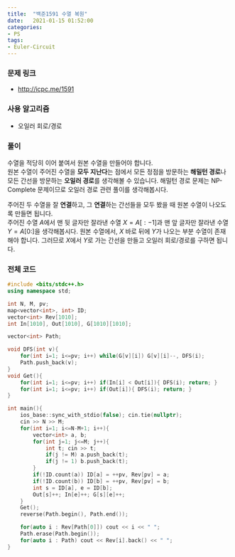 ```yaml
---
title:  "백준1591 수열 복원"
date:   2021-01-15 01:52:00
categories:
- PS
tags:
- Euler-Circuit
---
```


### 문제 링크
* http://icpc.me/1591

### 사용 알고리즘
* 오일러 회로/경로

### 풀이
수열을 적당히 이어 붙여서 원본 수열을 만들어야 합니다.<br>
원본 수열이 주어진 수열을 **모두 지난다**는 점에서 모든 정점을 방문하는 **해밀턴 경로**나 모든 간선을 방문하는 **오일러 경로**를 생각해볼 수 있습니다. 해밀턴 경로 문제는 NP-Complete 문제이므로 오일러 경로 관련 풀이를 생각해봅시다.

주어진 두 수열을 잘 **연결**하고, 그 **연결**하는 간선들을 모두 봤을 때 원본 수열이 나오도록 만들면 됩니다.<br>
주어진 수열 $A$에서 맨 뒷 글자만 잘라낸 수열 $X = A[:-1]$과 맨 앞 글자만 잘라낸 수열 $Y = A[0:]$을 생각해봅시다. 원본 수열에서, $X$ 바로 뒤에 $Y$가 나오는 부분 수열이 존재해야 합니다. 그러므로 $X$에서 $Y$로 가는 간선을 만들고 오일러 회로/경로를 구하면 됩니다.

### 전체 코드
```cpp
#include <bits/stdc++.h>
using namespace std;

int N, M, pv;
map<vector<int>, int> ID;
vector<int> Rev[1010];
int In[1010], Out[1010], G[1010][1010];

vector<int> Path;

void DFS(int v){
    for(int i=1; i<=pv; i++) while(G[v][i]) G[v][i]--, DFS(i);
    Path.push_back(v);
}
void Get(){
    for(int i=1; i<=pv; i++) if(In[i] < Out[i]){ DFS(i); return; }
    for(int i=1; i<=pv; i++) if(Out[i]){ DFS(i); return; }
}

int main(){
    ios_base::sync_with_stdio(false); cin.tie(nullptr);
    cin >> N >> M;
    for(int i=1; i<=N-M+1; i++){
        vector<int> a, b;
        for(int j=1; j<=M; j++){
            int t; cin >> t;
            if(j != M) a.push_back(t);
            if(j != 1) b.push_back(t);
        }
        if(!ID.count(a)) ID[a] = ++pv, Rev[pv] = a;
        if(!ID.count(b)) ID[b] = ++pv, Rev[pv] = b;
        int s = ID[a], e = ID[b];
        Out[s]++; In[e]++; G[s][e]++;
    }
    Get();
    reverse(Path.begin(), Path.end());

    for(auto i : Rev[Path[0]]) cout << i << " ";
    Path.erase(Path.begin());
    for(auto i : Path) cout << Rev[i].back() << " ";
}
```
